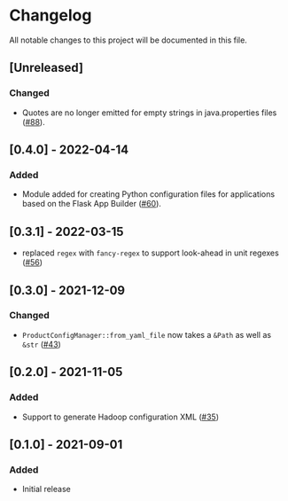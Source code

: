# Changelog

All notable changes to this project will be documented in this file.

## [Unreleased]

### Changed

- Quotes are no longer emitted for empty strings in java.properties files ([#88]).

[#88]: https://github.com/stackabletech/product-config/pull/88

## [0.4.0] - 2022-04-14

### Added

- Module added for creating Python configuration files for applications based on the Flask App
  Builder ([#60]).

[#60]: https://github.com/stackabletech/product-config/pull/60

## [0.3.1] - 2022-03-15

- replaced `regex` with `fancy-regex` to support look-ahead in unit regexes ([#56])

[#56]: https://github.com/stackabletech/product-config/pull/56

## [0.3.0] - 2021-12-09

### Changed
- `ProductConfigManager::from_yaml_file` now takes a `&Path` as well as `&str` ([#43])

[#43]: https://github.com/stackabletech/product-config/pull/43

## [0.2.0] - 2021-11-05


### Added
- Support to generate Hadoop configuration XML ([#35])
 
[#35]: https://github.com/stackabletech/product-config/pull/35

## [0.1.0] - 2021-09-01

### Added

- Initial release
